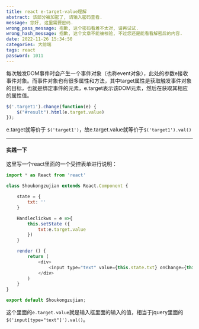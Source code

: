```yaml
---
title: react e-target-value理解
abstract: 该部分被加密了, 请输入密码查看.
message: 您好, 这里需要密码.
wrong_pass_message: 抱歉, 这个密码看着不太对, 请再试试.
wrong_hash_message: 抱歉, 这个文章不能被校验, 不过您还是能看看解密后的内容.
date: 2022-11-26 15:34:50
categories: 大前端
tags: react
password: 1011
---
```


每次触发DOM事件时会产生一个事件对象（也称event对象），此处的参数e接收事件对象。而事件对象也有很多属性和方法，其中target属性是获取触发事件对象的目标，也就是绑定事件的元素，e.target表示该DOM元素，然后在获取其相应的属性值。

```javascript
$('.target1').change(function(e) {
    $("#result").html(e.target.value)
});
```

e.target就等价于 `$('target1')`，故e.target.value就等价于`$('target1').val()`



----

#### 实践一下

这里写一个react里面的一个受控表单进行说明：

```javascript
import * as React from 'react'

class Shoukongzujian extends React.Component {

    state = {
        txt: ''
    }

    Handleclickws = e =>{
        this.setState ({
            txt:e.target.value
        })
    }

    render () {
        return (
            <div>
                <input type="text" value={this.state.txt} onChange={this.Handleclickws}/>
            </div>
        )
    }
}

export default Shoukongzujian;
```

这个里面的`e.target.value`就是输入框里面的输入的值，相当于jquery里面的`$('input[type="text"]').val()`。
